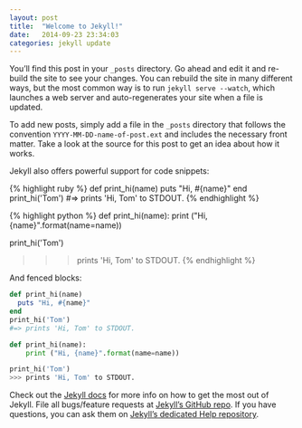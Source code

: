 ```yaml
---
layout: post
title:  "Welcome to Jekyll!"
date:   2014-09-23 23:34:03
categories: jekyll update
---
```

You’ll find this post in your `_posts` directory. Go ahead and edit it and re-build the site to see your changes. You can rebuild the site in many different ways, but the most common way is to run `jekyll serve --watch`, which launches a web server and auto-regenerates your site when a file is updated.

To add new posts, simply add a file in the `_posts` directory that follows the convention `YYYY-MM-DD-name-of-post.ext` and includes the necessary front matter. Take a look at the source for this post to get an idea about how it works.

Jekyll also offers powerful support for code snippets:

{% highlight ruby %}
def print_hi(name)
  puts "Hi, #{name}"
end
print_hi('Tom')
#=> prints 'Hi, Tom' to STDOUT.
{% endhighlight %}

{% highlight python %}
def print_hi(name):
    print ("Hi, {name}".format(name=name))

print_hi('Tom')
>>> prints 'Hi, Tom' to STDOUT.
{% endhighlight %}

And fenced blocks:

```ruby
def print_hi(name)
  puts "Hi, #{name}"
end
print_hi('Tom')
#=> prints 'Hi, Tom' to STDOUT.
```

```python
def print_hi(name):
    print ("Hi, {name}".format(name=name))

print_hi('Tom')
>>> prints 'Hi, Tom' to STDOUT.
```

Check out the [Jekyll docs][jekyll] for more info on how to get the most out of Jekyll. File all bugs/feature requests at [Jekyll’s GitHub repo][jekyll-gh]. If you have questions, you can ask them on [Jekyll’s dedicated Help repository][jekyll-help].

[jekyll]:      http://jekyllrb.com
[jekyll-gh]:   https://github.com/jekyll/jekyll
[jekyll-help]: https://github.com/jekyll/jekyll-help
